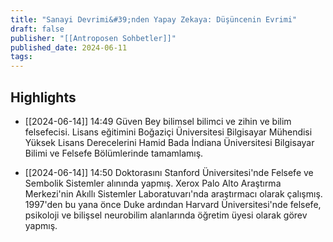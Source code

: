 ```yaml
---
title: "Sanayi Devrimi&#39;nden Yapay Zekaya: Düşüncenin Evrimi"
draft: false
publisher: "[[Antroposen Sohbetler]]"
published_date: 2024-06-11
tags:
---
```



## Highlights
* [[2024-06-14]] 14:49  Güven Bey bilimsel bilimci ve zihin ve bilim felsefecisi. Lisans eğitimini Boğaziçi Üniversitesi Bilgisayar Mühendisi Yüksek Lisans Derecelerini Hamid Bada İndiana Üniversitesi Bilgisayar Bilimi ve Felsefe Bölümlerinde tamamlamış.

* [[2024-06-14]] 14:50  Doktorasını Stanford Üniversitesi'nde Felsefe ve Sembolik Sistemler alınında yapmış. Xerox Palo Alto Araştırma Merkezi'nin Akıllı Sistemler Laboratuvarı'nda araştırmacı olarak çalışmış. 1997'den bu yana önce Duke ardından Harvard Üniversitesi'nde felsefe, psikoloji ve bilişsel neurobilim alanlarında öğretim üyesi olarak görev yapmış.

